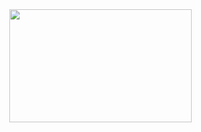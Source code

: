 
<div align="center">  
  <img width="80%" height="200px" src="https://github-readme-stats.vercel.app/api/top-langs/?username=trindadedev13&layout=compact&hide_border=true&title_color=FFFFFF&text_color=FFFFFF&bg_color=000000" />
</div>
